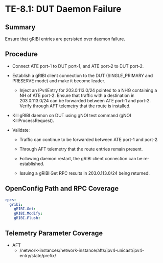 # TE-8.1: DUT Daemon Failure

## Summary

Ensure that gRIBI entries are persisted over daemon failure.

## Procedure

*   Connect ATE port-1 to DUT port-1, and ATE port-2 to DUT port-2.

*   Establish a gRIBI client connection to the DUT (SINGLE_PRIMARY and PRESERVE
    mode) and make it become leader.

    *   Inject an IPv4Entry for 203.0.113.0/24 pointed to a NHG containing a NH
        of ATE port-2. Ensure that traffic with a destination in 203.0.113.0/24
        can be forwarded between ATE port-1 and port-2. Verify through AFT
        telemetry that the route is installed.

*   Kill gRIBI daemon on DUT using gNOI test command (gNOI KillProcessRequest).

*   Validate:

    *   Traffic can continue to be forwarded between ATE port-1 and port-2.

    *   Through AFT telemetry that the route entries remain present.

    *   Following daemon restart, the gRIBI client connection can be
        re-established.

    *   Issuing a gRIBI Get RPC results in 203.0.113.0/24 being returned.

## OpenConfig Path and RPC Coverage
```yaml
rpcs:
  gribi:
    gRIBI.Get:
    gRIBI.Modify:
    gRIBI.Flush:
```

## Telemetry Parameter Coverage

*   AFT
    *   /network-instances/network-instance/afts/ipv4-unicast/ipv4-entry/state/prefix/
